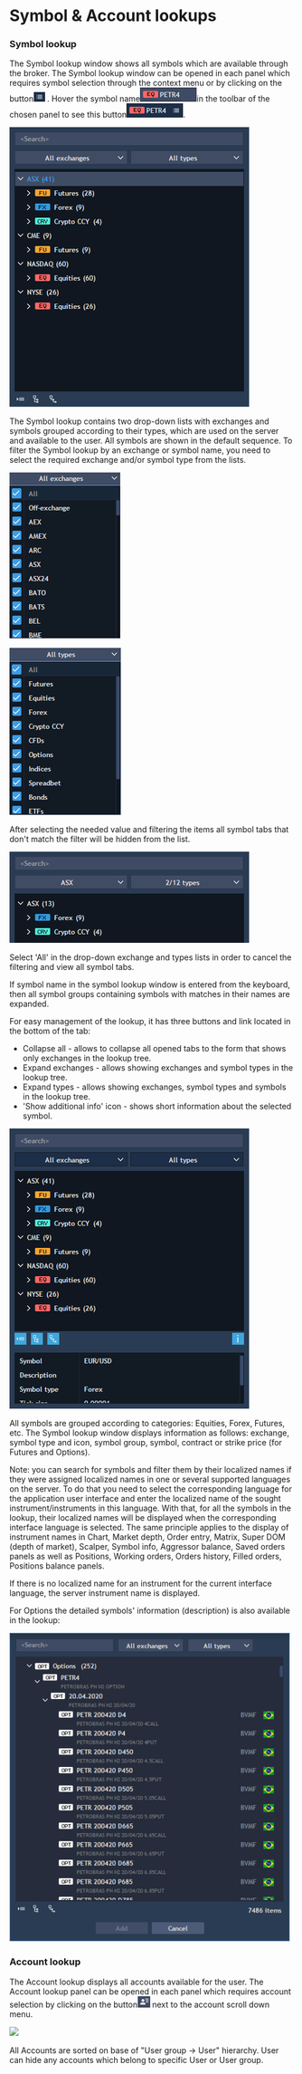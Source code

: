 # Symbol & Account lookups

### Symbol lookup

The Symbol lookup window shows all symbols which are available through the broker. The Symbol lookup window can be opened in each panel which requires symbol selection through the context menu or by clicking on the button![](../../../.gitbook/assets/1%20%2828%29.png)
. Hover the symbol name![](../../../.gitbook/assets/screenshot_3%20%282%29.png)in the toolbar of the chosen panel to see this button![](../../../.gitbook/assets/screenshot_4%20%285%29.png). 

![](../../../.gitbook/assets/2%20%2834%29.png)


The Symbol lookup contains two drop-down lists with exchanges and symbols grouped according to their types, which are used on the server and available to the user. All symbols are shown in the default sequence. To filter the Symbol lookup by an exchange or symbol name, you need to select the required exchange and/or symbol type from the lists.

![](../../../.gitbook/assets/3%20%2814%29.png)

![](../../../.gitbook/assets/4%20%287%29.png)


After selecting the needed value and filtering the items all symbol tabs that don't match the filter will be hidden from the list.

![](../../../.gitbook/assets/5%20%2824%29.png)

Select 'All' in the drop-down exchange and types lists in order to cancel the filtering and view all symbol tabs.

If symbol name in the symbol lookup window is entered from the keyboard, then all symbol groups containing symbols with matches in their names are expanded.

For easy management of the lookup, it has three buttons and link located in the bottom of the tab:

* Collapse all - allows to collapse all opened tabs to the form that shows only exchanges in the lookup tree.
* Expand exchanges - allows showing exchanges and symbol types in the lookup tree.
* Expand types - allows showing exchanges, symbol types and symbols in the lookup tree.
* 'Show additional info' icon - shows short information about the selected symbol.

![](../../../.gitbook/assets/6%20%2812%29.png)


All symbols are grouped according to categories: Equities, Forex, Futures, etc. The Symbol lookup window displays information as follows: exchange, symbol type and icon, symbol group, symbol, contract or strike price \(for Futures and Options\).

Note: you can search for symbols and filter them by their localized names if they were assigned localized names in one or several supported languages on the server. To do that you need to select the corresponding language for the application user interface and enter the localized name of the sought instrument/instruments in this language. With that, for all the symbols in the lookup, their localized names will be displayed when the corresponding interface language is selected. The same principle applies to the display of instrument names in Chart, Market depth, Order entry, Matrix, Super DOM \(depth of market\), Scalper, Symbol info, Aggressor balance, Saved orders panels as well as Positions, Working orders, Orders history, Filled orders, Positions balance panels.

If there is no localized name for an instrument for the current interface language, the server instrument name is displayed.

For Options the detailed symbols' information \(description\) is also available in the lookup:

![](../../../.gitbook/assets/.net.png)

### Account lookup

The Account lookup displays all accounts available for the user. The Account lookup panel can be opened in each panel which requires account selection by clicking on the button![](../../../.gitbook/assets/7%20%2819%29.png)
next to the account scroll down menu.

![](../../../.gitbook/assets/8%20%282%29.png)


All Accounts are sorted on base of "User group -&gt; User" hierarchy. User can hide any accounts which belong to specific User or User group.



